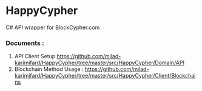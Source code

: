 # HappyCypher



C# API wrapper for BlockCypher.com



### Documents :

1. API Client Setup https://github.com/milad-karimifard/HappyCypher/tree/master/src/HappyCypher/Domain/API
2. Blockchain Method Usage : https://github.com/milad-karimifard/HappyCypher/tree/master/src/HappyCypher/Client/Blockchains




